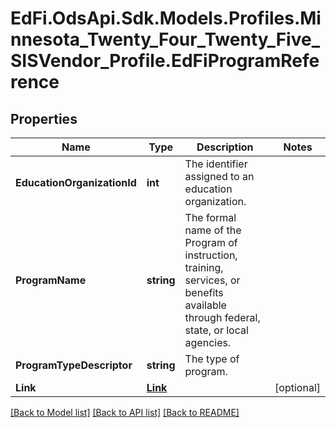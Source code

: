 # EdFi.OdsApi.Sdk.Models.Profiles.Minnesota_Twenty_Four_Twenty_Five_SISVendor_Profile.EdFiProgramReference

## Properties

Name | Type | Description | Notes
------------ | ------------- | ------------- | -------------
**EducationOrganizationId** | **int** | The identifier assigned to an education organization. | 
**ProgramName** | **string** | The formal name of the Program of instruction, training, services, or benefits available through federal, state, or local agencies. | 
**ProgramTypeDescriptor** | **string** | The type of program. | 
**Link** | [**Link**](Link.md) |  | [optional] 

[[Back to Model list]](../README.md#documentation-for-models) [[Back to API list]](../README.md#documentation-for-api-endpoints) [[Back to README]](../README.md)

